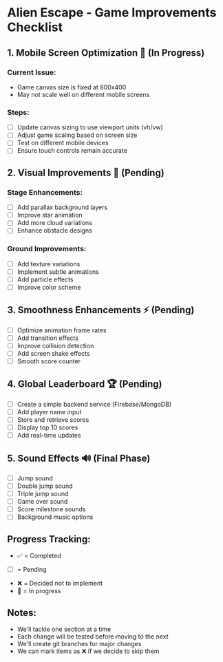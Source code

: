 # Alien Escape - Game Improvements Checklist

## 1. Mobile Screen Optimization 🚀 (In Progress)
### Current Issue:
- Game canvas size is fixed at 800x400
- May not scale well on different mobile screens

### Steps:
- [ ] Update canvas sizing to use viewport units (vh/vw)
- [ ] Adjust game scaling based on screen size
- [ ] Test on different mobile devices
- [ ] Ensure touch controls remain accurate

## 2. Visual Improvements 🎨 (Pending)
### Stage Enhancements:
- [ ] Add parallax background layers
- [ ] Improve star animation
- [ ] Add more cloud variations
- [ ] Enhance obstacle designs

### Ground Improvements:
- [ ] Add texture variations
- [ ] Implement subtle animations
- [ ] Add particle effects
- [ ] Improve color scheme

## 3. Smoothness Enhancements ⚡ (Pending)
- [ ] Optimize animation frame rates
- [ ] Add transition effects
- [ ] Improve collision detection
- [ ] Add screen shake effects
- [ ] Smooth score counter

## 4. Global Leaderboard 🏆 (Pending)
- [ ] Create a simple backend service (Firebase/MongoDB)
- [ ] Add player name input
- [ ] Store and retrieve scores
- [ ] Display top 10 scores
- [ ] Add real-time updates

## 5. Sound Effects 🔊 (Final Phase)
- [ ] Jump sound
- [ ] Double jump sound
- [ ] Triple jump sound
- [ ] Game over sound
- [ ] Score milestone sounds
- [ ] Background music options

## Progress Tracking:
- ✅ = Completed
- [ ] = Pending
- ❌ = Decided not to implement
- 🚧 = In progress

## Notes:
- We'll tackle one section at a time
- Each change will be tested before moving to the next
- We'll create git branches for major changes
- We can mark items as ❌ if we decide to skip them 